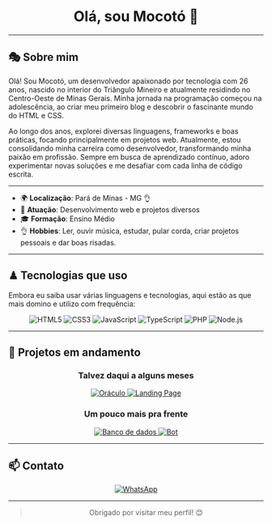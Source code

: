 
<h1 align="center">Olá, sou Mocotó 👋</h1>

---

## 🎭 Sobre mim

Olá! Sou Mocotó, um desenvolvedor apaixonado por tecnologia com 26 anos, nascido no interior do Triângulo Mineiro e atualmente residindo no Centro-Oeste de Minas Gerais. Minha jornada na programação começou na adolescência, ao criar meu primeiro blog e descobrir o fascinante mundo do HTML e CSS.

Ao longo dos anos, explorei diversas linguagens, frameworks e boas práticas, focando principalmente em projetos web. Atualmente, estou consolidando minha carreira como desenvolvedor, transformando minha paixão em profissão. Sempre em busca de aprendizado contínuo, adoro experimentar novas soluções e me desafiar com cada linha de código escrita.

---

- 🌍 **Localização**: Pará de Minas - MG 👌
- 💼 **Atuação**: Desenvolvimento web e projetos diversos
- 🎓 **Formação**: Ensino Médio
- 👌 **Hobbies**: Ler, ouvir música, estudar, pular corda, criar projetos pessoais e dar boas risadas.

---

## ♟ Tecnologias que uso
Embora eu saiba usar várias linguagens e tecnologias, aqui estão as que mais domino e utilizo com frequência:
<div align="center">
  <img alt="HTML5" src="https://img.shields.io/badge/HTML5-E34F26?style=for-the-badge&logo=html5&logoColor=white" />
  <img alt="CSS3" src="https://img.shields.io/badge/CSS3-1572B6?style=for-the-badge&logo=css3&logoColor=white" />
  <img alt="JavaScript" src="https://img.shields.io/badge/JavaScript-F7DF1E?style=for-the-badge&logo=javascript&logoColor=black" />
  <img alt="TypeScript" src="https://img.shields.io/badge/TypeScript-3178C6?style=for-the-badge&logo=typescript&logoColor=white" />
  <img alt="PHP" src="https://img.shields.io/badge/PHP-777BB4?style=for-the-badge&logo=php&logoColor=white" />
  <img alt="Node.js" src="https://img.shields.io/badge/Node.js-339933?style=for-the-badge&logo=node.js&logoColor=white" />
</div>

---

## 🚩 Projetos em andamento

<div align="center">

### Talvez daqui a alguns meses

  <a href="https://github.com/granular-deployment/">
    <img src="https://img.shields.io/badge/🧩_Oráculo-Em_breve-4A90E2?style=for-the-badge" alt="Oráculo">
  </a>
  <a href="https://github.com/granular-deployment/">
    <img src="https://img.shields.io/badge/🎨_Landing--Page-Em_breve-6B8F71?style=for-the-badge" alt="Landing Page">
  </a>

### Um pouco mais pra frente

  <a href="https://github.com/granular-deployment/">
    <img src="https://img.shields.io/badge/🎲_Banco_de_dados-Em_breve-F5EBDD?style=for-the-badge" alt="Banco de dados">
  </a>
  <a href="https://github.com/granular-deployment/">
    <img src="https://img.shields.io/badge/🤖_Bot-Em_breve-3c3c3c?style=for-the-badge" alt="Bot">
  </a>
</div>

---

## 📫 Contato

<div align="center">
<a href="https://wa.me/5537991004685">
<img alt="WhatsApp" src="https://img.shields.io/badge/WhatsApp-25D366?style=for-the-badge&logo=whatsapp&logoColor=white" />
</a>
</div>

---

<blockquote align="center">
  Obrigado por visitar meu perfil! 😊
</blockquote>
